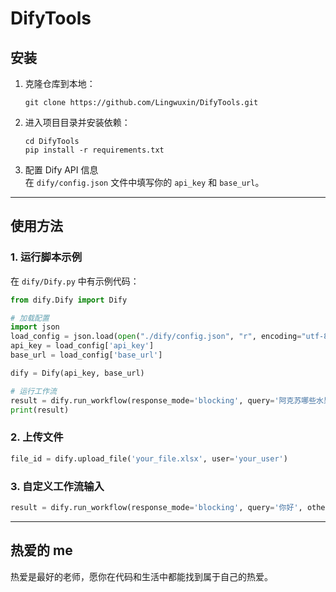 # DifyTools

## 安装

1. 克隆仓库到本地：

   ```shell
   git clone https://github.com/Lingwuxin/DifyTools.git
   ```

2. 进入项目目录并安装依赖：

   ```shell
   cd DifyTools
   pip install -r requirements.txt
   ```

3. 配置 Dify API 信息  
   在 `dify/config.json` 文件中填写你的 `api_key` 和 `base_url`。

---

## 使用方法

### 1. 运行脚本示例

在 `dify/Dify.py` 中有示例代码：

```python
from dify.Dify import Dify

# 加载配置
import json
load_config = json.load(open("./dify/config.json", "r", encoding="utf-8"))
api_key = load_config['api_key']
base_url = load_config['base_url']

dify = Dify(api_key, base_url)

# 运行工作流
result = dify.run_workflow(response_mode='blocking', query='阿克苏哪些水果好吃？')
print(result)
```

### 2. 上传文件

```python
file_id = dify.upload_file('your_file.xlsx', user='your_user')
```

### 3. 自定义工作流输入

```python
result = dify.run_workflow(response_mode='blocking', query='你好', other_param='xxx')
```

---

## 热爱的 me

热爱是最好的老师，愿你在代码和生活中都能找到属于自己的热爱。

